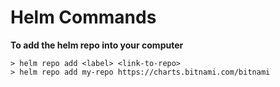 # **Helm Commands**

**To add the helm repo into your computer**

    > helm repo add <label> <link-to-repo>
    > helm repo add my-repo https://charts.bitnami.com/bitnami
    
